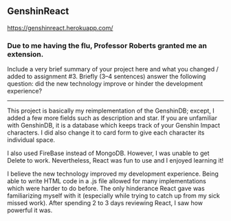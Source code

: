## GenshinReact

https://genshinreact.herokuapp.com/

### Due to me having the flu, Professor Roberts granted me an extension.

Include a very brief summary of your project here and what you changed / added to assignment #3. Briefly (3–4 sentences) answer the following question: did the new technology improve or hinder the development experience?

---
This project is basically my reimplementation of the GenshinDB; except, I added a few more fields such as description and star. If you are unfamiliar with GenshinDB, it is a database which keeps track of your Genshin Impact characters. I did also change it to card form to give each character its individual space.

I also used FireBase instead of MongoDB. However, I was unable to get Delete to work. Nevertheless, React was fun to use and I enjoyed learning it! 

I believe the new technology improved my development experience. Being able to write HTML code in a .js file allowed for many implementations which were harder to do before. The only hinderance React gave was familiarizing myself with it (especially while trying to catch up from my sick missed work). After spending 2 to 3 days reviewing React, I saw how powerful it was.


